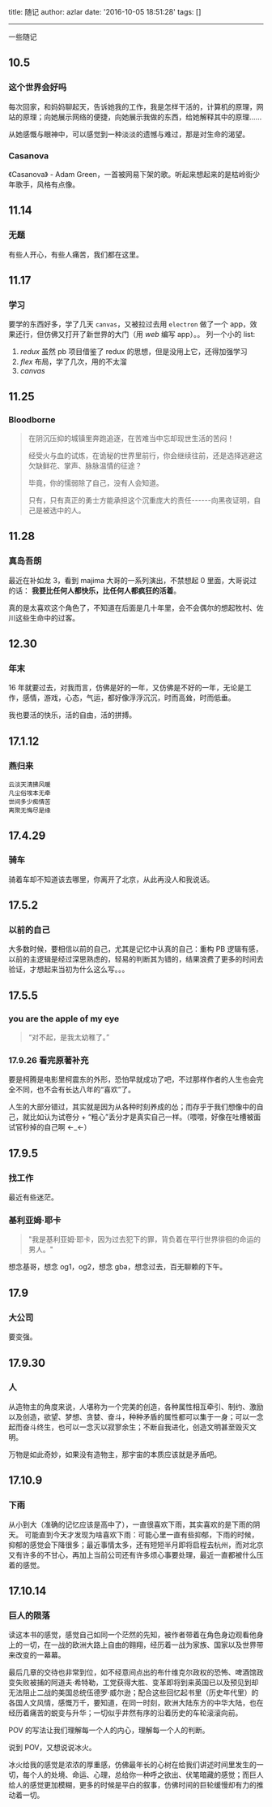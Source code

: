 title: 随记
author: azlar
date: '2016-10-05 18:51:28'
tags: []

---

一些随记
<!-- desc -->

## 10.5
### 这个世界会好吗
每次回家，和妈妈聊起天，告诉她我的工作，我是怎样干活的，计算机的原理，网站的原理；向她展示网络的便捷，向她展示我做的东西，给她解释其中的原理......

从她感慨与眼神中，可以感觉到一种淡淡的遗憾与难过，那是对生命的渴望。

### Casanova
《Casanova》 - Adam Green，一首被网易下架的歌。听起来想起来的是枯岭街少年歌手，风格有点像。

## 11.14
### 无题
有些人开心，有些人痛苦，我们都在这里。

## 11.17
### 学习
要学的东西好多，学了几天 `canvas`，又被拉过去用 `electron` 做了一个 app，效果还行，但仿佛又打开了新世界的大门（用 *web* 编写 app）。。
列一个小的 list:

1. *redux* 虽然 pb 项目借鉴了 redux 的思想，但是没用上它，还得加强学习
2. *flex* 布局，学了几次，用的不太溜
3. *canvas*

## 11.25
### Bloodborne
> 在阴沉压抑的城镇里奔跑追逐，在苦难当中忘却现世生活的苦闷！
> 
> 经受火与血的试炼，在诡秘的世界里前行，你会继续往前，还是选择逃避这欠缺鲜花、掌声、脉脉温情的征途？
> 
> 毕竟，你的懦弱除了自己，没有人会知道。
> 
> 只有，只有真正的勇士方能承担这个沉重庞大的责任------向黑夜证明，自己是被选中的人。


## 11.28
### 真岛吾朗
最近在补如龙 3，看到 majima 大哥的一系列演出，不禁想起 0 里面，大哥说过的话：
**我要比任何人都快乐，比任何人都疯狂的活着**。

真的是太喜欢这个角色了，不知道在后面是几十年里，会不会偶尔的想起牧村、佐川这些生命中的过客。

## 12.30
### 年末
16 年就要过去，对我而言，仿佛是好的一年，又仿佛是不好的一年，无论是工作，感情，游戏，心态，气运，都好像浮浮沉沉，时而高耸，时而低垂。

我也要活的快乐，活的自由，活的拼搏。

## 17.1.12
### 燕归来
```
云淡天清拂风暖
凡尘俗埃本无牵
世间多少痴情苦
离聚无悔尽是缘
```

## 17.4.29
### 骑车
骑着车却不知道该去哪里，你离开了北京，从此再没人和我说话。

## 17.5.2
### 以前的自己
大多数时候，要相信以前的自己，尤其是记忆中认真的自己：重构 PB 逻辑有感，以前的主逻辑是经过深思熟虑的，轻易的判断其为错的，结果浪费了更多的时间去验证，才想起来当初为什么这么写。。。

## 17.5.5
### you are the apple of my eye
> “对不起，是我太幼稚了。”


### 17.9.26 看完原著补充
要是柯腾是电影里柯震东的外形，恐怕早就成功了吧，不过那样作者的人生也会完全不同，也不会有长达八年的“喜欢”了。

人生的大部分错过，其实就是因为从各种时刻养成的怂；而存乎于我们想像中的自己，就比如认为试卷分 + “粗心”丢分才是真实自己一样。（喂喂，好像在吐槽被面试官秒掉的自己啊 ←_←）


## 17.9.5
### 找工作
最近有些迷茫。

### 基利亚姆·耶卡
 > "我是基利亚姆·耶卡，因为过去犯下的罪，背负着在平行世界徘徊的命运的男人。"
 
 想念基哥，想念 og1，og2，想念 gba，想念过去，百无聊赖的下午。

 
## 17.9
### 大公司
要变强。


## 17.9.30
### 人
从造物主的角度来说，人堪称为一个完美的创造，各种属性相互牵引、制约、激励以及创造，欲望、梦想、贪婪、奋斗，种种矛盾的属性都可以集于一身；可以一念起而奋斗终生，也可以一念灭以寂寥余生；不断自我进化，创造文明甚至毁灭文明。

万物是如此奇妙，如果没有造物主，那宇宙的本质应该就是矛盾吧。


## 17.10.9
### 下雨
从小到大（准确的记忆应该是高中了），一直很喜欢下雨，其实喜欢的是下雨的阴天。
可能直到今天才发现为啥喜欢下雨：可能心里一直有些抑郁，下雨的时候，抑郁的感觉会下降很多；最近事情太多，还有短短半月即将启程去杭州，而对北京又有许多的不甘心，再加上当前公司还有许多烦心事要处理，最近一直都被什么压着的感觉。

## 17.10.14
### 巨人的陨落
读这本书的感觉，感觉自己如同一个茫然的先知，被作者带着在角色身边观看他身上的一切，在一战的欧洲大路上自由的翱翔，经历着一战为家族、国家以及世界带来改变的一幕幕。

最后几章的交待也非常到位，如不经意间点出的布什维克尔政权的恐怖、啤酒馆政变失败被捕的阿道夫·希特勒，工党获得大胜、变革即将到来英国已以及预见到却无法阻止二战的美国总统伍德罗·威尔逊；配合这些回忆起书里（历史年代里）的各国人文风情，感慨万千，要知道，在同一时刻，欧洲大陆东方的中华大陆，也在经历着痛苦的蜕变与升华；一切似乎井然有序的沿着历史的车轮滚滚向前。

POV 的写法让我们理解每一个人的内心，理解每一个人的判断。

说到 POV，又想说说冰火。

冰火给我的感觉是浓浓的厚重感，仿佛最年长的心树在给我们讲述时间里发生的一切，每个人的处境、命运、心理，总给你一种呼之欲出、伏笔暗藏的感觉；而巨人给人的感觉更加模糊，更多的时候是平白的叙事，仿佛时间的巨轮缓慢却有力的推动着一切。